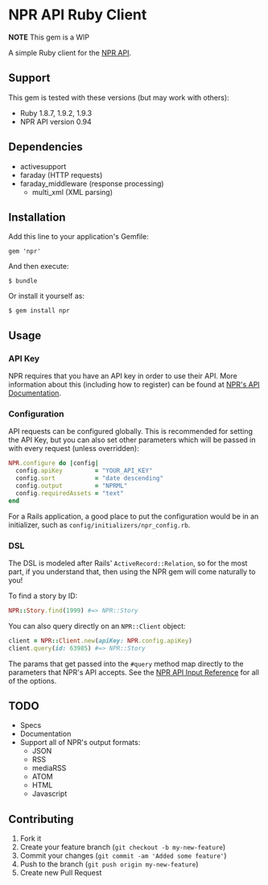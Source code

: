 # NPR API Ruby Client

**NOTE** This gem is a WIP

A simple Ruby client for the 
[NPR API](http://www.npr.org/api/index).


## Support

This gem is tested with these versions (but may 
work with others):

* Ruby 1.8.7, 1.9.2, 1.9.3
* NPR API version 0.94


## Dependencies

* activesupport
* faraday (HTTP requests)
* faraday_middleware (response processing)
    * multi_xml (XML parsing)


## Installation

Add this line to your application's Gemfile:

    gem 'npr'

And then execute:

    $ bundle

Or install it yourself as:

    $ gem install npr


## Usage

### API Key

NPR requires that you have an API key in order to use 
their API. More information about this (including how 
to register) can be found at
[NPR's API Documentation](http://www.npr.org/api/index).

### Configuration

API requests can be configured globally. This is recommended 
for setting the API Key, but you can also set other parameters
which will be passed in with every request (unless overridden):

```ruby
NPR.configure do |config|
  config.apiKey         = "YOUR_API_KEY"
  config.sort           = "date descending"
  config.output         = "NPRML"
  config.requiredAssets = "text"
end
```

For a Rails application, a good place to put the configuration 
would be in an initializer, such as `config/initializers/npr_config.rb`.

### DSL

The DSL is modeled after Rails' `ActiveRecord::Relation`, so for the 
most part, if you understand that, then using the NPR gem will come
naturally to you!

To find a story by ID:

```ruby
NPR::Story.find(1999) #=> NPR::Story
```

You can also query directly on an `NPR::Client` object:

```ruby
client = NPR::Client.new(apiKey: NPR.config.apiKey)
client.query(id: 63985) #=> NPR::Story
```

The params that get passed into the `#query` method map directly to
the parameters that NPR's API accepts. See the 
[NPR API Input Reference](http://www.npr.org/api/inputReference.php) 
for all of the options.


## TODO

* Specs
* Documentation
* Support all of NPR's output formats:
    * JSON
    * RSS
    * mediaRSS
    * ATOM
    * HTML
    * Javascript


## Contributing

1. Fork it
2. Create your feature branch (`git checkout -b my-new-feature`)
3. Commit your changes (`git commit -am 'Added some feature'`)
4. Push to the branch (`git push origin my-new-feature`)
5. Create new Pull Request
